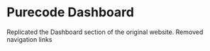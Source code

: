 # **Purecode Dashboard**  
Replicated the Dashboard section of the original website.
Removed navigation links
